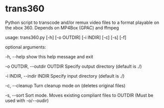 trans360
========

Python script to transcode and/or remux video files to a format playable on the xbox 360. Depends on MP4Box (GPAC) and ffmpeg

usage: trans360.py [-h] [-o OUTDIR] [-i INDIR] [-c] [-s] [-f]

optional arguments:

-h, --help        			show this help message and exit

-o OUTDIR, --outdir OUTDIR	Specify output directory (default is ./)

-i INDIR, --indir INDIR		Specify input directory (default is ./)

-c, --cleanup				Turn cleanup mode on (deletes original files)

-s, --sort				Sort mode. Moves existing compliant files to OUTDIR
                        (Must be used with -o/--oudir)

